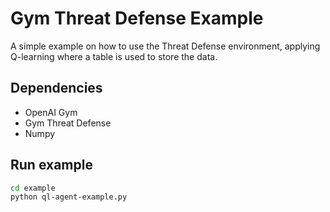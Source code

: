 # Gym Threat Defense Example
A simple example on how to use the Threat Defense environment, applying Q-learning where a table is used to store the data.

## Dependencies
- OpenAI Gym
- Gym Threat Defense
- Numpy

## Run example

```bash
cd example
python ql-agent-example.py
```

